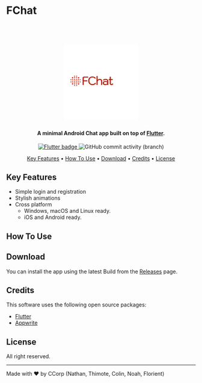 # FChat

<h1 align="center">
  <br>
  <a href="https://github.com/NathanFrny/mobile"><img src="https://raw.githubusercontent.com/NathanFrny/mobile/master/img/logo.svg" alt="FChat" width="200"></a>
  <br>
</h1>

<h4 align="center">A minimal Android Chat app built on top of <a href="https://flutter.dev/" target="_blank">Flutter</a>.</h4>

<p align="center">
  <a href="https://flutter.dev">
    <img src="https://img.shields.io/badge/Flutter-black?style=for-the-badge&logo=flutter&logoColor=blue"
         alt="Flutter badge">
  </a>
  <img alt="GitHub commit activity (branch)" src="https://img.shields.io/github/commit-activity/w/NathanFrny/mobile/main?style=for-the-badge">
</p>

<p align="center">
  <a href="#key-features">Key Features</a> •
  <a href="#how-to-use">How To Use</a> •
  <a href="#download">Download</a> •
  <a href="#credits">Credits</a> •
  <a href="#license">License</a>
</p>

<!-- ![screenshot](https://raw.githubusercontent.com/amitmerchant1990/electron-markdownify/master/app/img/markdownify.gif) -->

## Key Features

- Simple login and registration
- Stylish animations
- Cross platform
  - Windows, macOS and Linux ready.
  - iOS and Android ready.

## How To Use

<!-- TODO - Fill this part -->

## Download

You can install the app using the latest Build from the [Releases](https://github.com/NathanFrny/mobile/releases) page.

## Credits

This software uses the following open source packages:

- [Flutter](https://flutter.dev/)
- [Appwrite](https://appwrite.io/)

## License

All right reserved.

---

Made with ❤️ by CCorp (Nathan, Thimote, Colin, Noah, Florient)
